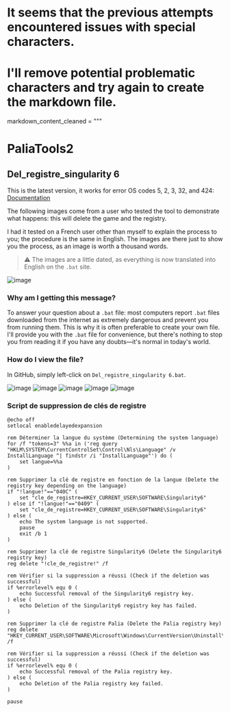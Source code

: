 # It seems that the previous attempts encountered issues with special characters.
# I'll remove potential problematic characters and try again to create the markdown file.

markdown_content_cleaned = """
# PaliaTools2

## Del_registre_singularity 6

This is the latest version, it works for error OS codes 5, 2, 3, 32, and 424: [Documentation](https://docs.google.com/spreadsheets/d/1wLaDUnI7XbQbtXkFrMfZuZs6eyoRdwUZbiis8KIs7M0/edit#gid=0)

The following images come from a user who tested the tool to demonstrate what happens: this will delete the game and the registry.

I had it tested on a French user other than myself to explain the process to you; the procedure is the same in English. The images are there just to show you the process, as an image is worth a thousand words.

> ⚠️ The images are a little dated, as everything is now translated into English on the `.bat` site.

![image](https://github.com/Popolia/PaliaTools2-error-os-5-2-3-32-424-/assets/69745473/d3dbd1fb-0806-43a8-9f94-9908f554264e)

### Why am I getting this message?

To answer your question about a `.bat` file: most computers report `.bat` files downloaded from the internet as extremely dangerous and prevent you from running them. This is why it is often preferable to create your own file. I'll provide you with the `.bat` file for convenience, but there's nothing to stop you from reading it if you have any doubts—it's normal in today's world.

### How do I view the file?

In GitHub, simply left-click on `Del_registre_singularity 6.bat`.

![image](https://github.com/Popolia/PaliaTools2-error-os-5-2-3-32-424-/assets/69745473/0984521e-852a-46d6-a592-61e91acaa745)
![image](https://github.com/Popolia/PaliaTools2-error-os-5-2-3-32-424-/assets/69745473/53918b74-b695-46f9-a746-99bd5d78b2f8)
![image](https://github.com/Popolia/PaliaTools2-error-os-5-2-3-32-424-/assets/69745473/59e7616b-5cf5-4c90-af36-0e2b1cc9ee96)
![image](https://github.com/Popolia/PaliaTools2-error-os-5-2-3-32-424-/assets/69745473/2eb62f33-18d5-4c9a-b57a-94f9c29fcb5f)
![image](https://github.com/Popolia/PaliaTools2-error-os-5-2-3-32-424-/assets/69745473/b32aa0d7-6627-434b-ab9f-c41a4e051718)

### Script de suppression de clés de registre

```batch
@echo off
setlocal enabledelayedexpansion

rem Déterminer la langue du système (Determining the system language)
for /f "tokens=3" %%a in ('reg query "HKLM\SYSTEM\CurrentControlSet\Control\Nls\Language" /v InstallLanguage ^| findstr /i "InstallLanguage"') do (
    set langue=%%a
)

rem Supprimer la clé de registre en fonction de la langue (Delete the registry key depending on the language)
if "!langue!"=="040C" (
    set "cle_de_registre=HKEY_CURRENT_USER\SOFTWARE\Singularity6"
) else if "!langue!"=="0409" (
    set "cle_de_registre=HKEY_CURRENT_USER\SOFTWARE\Singularity6"
) else (
    echo The system language is not supported.
    pause
    exit /b 1
)

rem Supprimer la clé de registre Singularity6 (Delete the Singularity6 registry key)
reg delete "!cle_de_registre!" /f

rem Vérifier si la suppression a réussi (Check if the deletion was successful)
if %errorlevel% equ 0 (
    echo Successful removal of the Singularity6 registry key.
) else (
    echo Deletion of the Singularity6 registry key has failed.
)

rem Supprimer la clé de registre Palia (Delete the Palia registry key)
reg delete "HKEY_CURRENT_USER\SOFTWARE\Microsoft\Windows\CurrentVersion\Uninstall\Palia" /f

rem Vérifier si la suppression a réussi (Check if the deletion was successful)
if %errorlevel% equ 0 (
    echo Successful removal of the Palia registry key.
) else (
    echo Deletion of the Palia registry key failed.
)

pause

